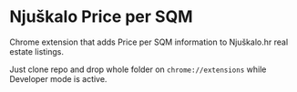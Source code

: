 # Njuškalo Price per SQM

Chrome extension that adds Price per SQM information to Njuškalo.hr real estate listings.

Just clone repo and drop whole folder on `chrome://extensions` while Developer mode is active.
